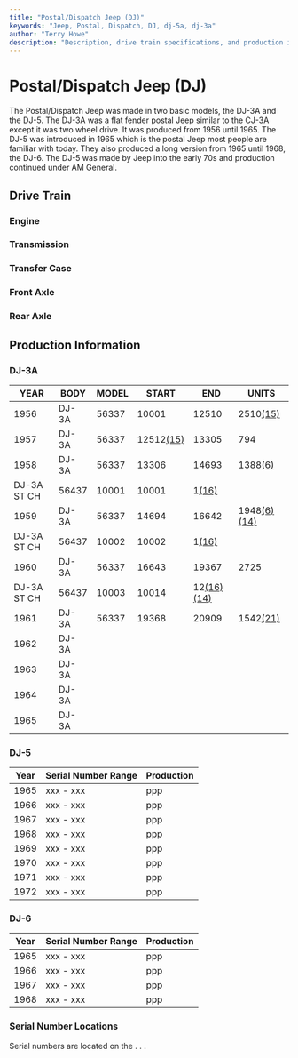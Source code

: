 ```yaml
---
title: "Postal/Dispatch Jeep (DJ)"
keywords: "Jeep, Postal, Dispatch, DJ, dj-5a, dj-3a"
author: "Terry Howe"
description: "Description, drive train specifications, and production information for the Jeep Postal/Dispatch Jeep (DJ)"
---
```

# Postal/Dispatch Jeep (DJ)

The Postal/Dispatch Jeep was made in two basic models, the DJ-3A and the DJ-5. The DJ-3A was a flat fender postal Jeep similar to the CJ-3A except it was two wheel drive. It was produced from 1956 until 1965. The DJ-5 was introduced in 1965 which is the postal Jeep most people are familiar with today. They also produced a long version from 1965 until 1968, the DJ-6. The DJ-5 was made by Jeep into the early 70s and production continued under AM General.

## Drive Train

### Engine

### Transmission

### Transfer Case

### Front Axle

### Rear Axle

## Production Information

### DJ-3A

| YEAR        | BODY  | MODEL | START                             | END                                                        | UNITS                                                      |
|-------------|-------|-------|-----------------------------------|------------------------------------------------------------|------------------------------------------------------------|
| 1956        | DJ-3A | 56337 | 10001                             | 12510                                                      | 2510[(15)](/history/#15)                           |
| 1957        | DJ-3A | 56337 | 12512[(15)](/history/#15) | 13305                                                      | 794                                                        |
| 1958        | DJ-3A | 56337 | 13306                             | 14693                                                      | 1388[(6)](/history/#6)                             |
| DJ-3A ST CH | 56437 | 10001 | 10001                             | 1[(16)](/history/#16)                              |                                                            |
| 1959        | DJ-3A | 56337 | 14694                             | 16642                                                      | 1948[(6)](/history/#6)[(14)](/history/#14) |
| DJ-3A ST CH | 56437 | 10002 | 10002                             | 1[(16)](/history/#16)                              |                                                            |
| 1960        | DJ-3A | 56337 | 16643                             | 19367                                                      | 2725                                                       |
| DJ-3A ST CH | 56437 | 10003 | 10014                             | 12[(16)](/history/#16)[(14)](/history/#14) |                                                            |
| 1961        | DJ-3A | 56337 | 19368                             | 20909                                                      | 1542[(21)](/history/#21)                           |
| 1962        | DJ-3A |       |                                   |                                                            |                                                            |
| 1963        | DJ-3A |       |                                   |                                                            |                                                            |
| 1964        | DJ-3A |       |                                   |                                                            |                                                            |
| 1965        | DJ-3A |       |                                   |                                                            |                                                            |

### DJ-5

| Year | Serial Number Range | Production |
|------|---------------------|------------|
| 1965 | xxx - xxx           | ppp        |
| 1966 | xxx - xxx           | ppp        |
| 1967 | xxx - xxx           | ppp        |
| 1968 | xxx - xxx           | ppp        |
| 1969 | xxx - xxx           | ppp        |
| 1970 | xxx - xxx           | ppp        |
| 1971 | xxx - xxx           | ppp        |
| 1972 | xxx - xxx           | ppp        |

### DJ-6

Year | Serial Number Range  | Production
---|---|---
1965 | xxx - xxx | ppp
1966 | xxx - xxx | ppp
1967 | xxx - xxx | ppp
1968 | xxx - xxx | ppp

### Serial Number Locations

Serial numbers are located on the . . .